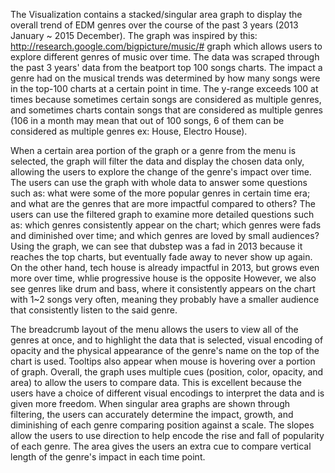 The Visualization contains a stacked/singular area graph to display the overall trend of EDM genres over the course of the past 3 years (2013 January ~ 2015 December). The graph was inspired by this: http://research.google.com/bigpicture/music/# graph which allows users to explore different genres of music over time. The data was scraped through the past 3 years' data from the beatport top 100 songs charts. The impact a genre had on the musical trends was determined by how many songs were in the top-100 charts at a certain point in time. The y-range exceeds 100 at times because sometimes certain songs are considered as multiple genres, and sometimes charts contain songs that are considered as multiple genres (106 in a month may mean that out of 100 songs, 6 of them can be considered as multiple genres ex: House, Electro House).

When a certain area portion of the graph or a genre from the menu is selected, the graph will filter the data and display the chosen data only, allowing the users to explore the change of the genre's impact over time. The users can use the graph with whole data to answer some questions such as: what were some of the more popular genres in certain time era; and what are the genres that are more impactful compared to others? The users can use the filtered graph to examine more detailed questions such as: which genres consistently appear on the chart; which genres were fads and diminished over time; and which genres are loved by small audiences? Using the graph, we can see that dubstep was a fad in 2013 because it reaches the top charts, but eventually fade away to never show up again. On the other hand, tech house is already impactful in 2013, but grows even more over time, whlie progressive house is the opposite However, we also see genres like drum and bass, where it consistently appears on the chart with 1~2 songs very often, meaning they probably have a smaller audience that consistently listen to the said genre.

The breadcrumb layout of the menu allows the users to view all of the genres at once, and to highlight the data that is selected, visual encoding of opacity and the physical appearance of the genre's name on the top of the chart is used. Tooltips also appear when mouse is hovering over a portion of graph. Overall, the graph uses multiple cues (position, color, opacity, and area) to allow the users to compare data. This is excellent because the users have a choice of different visual encodings to interpret the data and is given more freedom. When singular area graphs are shown through filtering, the users can accurately determine the impact, growth, and diminishing of each genre comparing position against a scale. The slopes allow the users to use direction to help encode the rise and fall of popularity of each genre. The area gives the users an extra cue to compare vertical length of the genre's impact in each time point.